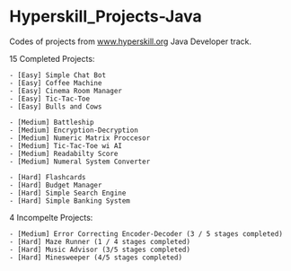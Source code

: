 # Hyperskill_Projects-Java
Codes of projects from www.hyperskill.org Java Developer track.

15 Completed Projects:

    - [Easy] Simple Chat Bot
    - [Easy] Coffee Machine
    - [Easy] Cinema Room Manager
    - [Easy] Tic-Tac-Toe
    - [Easy] Bulls and Cows

    - [Medium] Battleship
    - [Medium] Encryption-Decryption
    - [Medium] Numeric Matrix Proccesor
    - [Medium] Tic-Tac-Toe wi AI
    - [Medium] Readabilty Score
    - [Medium] Numeral System Converter

    - [Hard] Flashcards
    - [Hard] Budget Manager
    - [Hard] Simple Search Engine
    - [Hard] Simple Banking System

4 Incompelte Projects:

    - [Medium] Error Correcting Encoder-Decoder (3 / 5 stages completed)
    - [Hard] Maze Runner (1 / 4 stages completed)
    - [Hard] Music Advisor (3/5 stages completed)
    - [Hard] Minesweeper (4/5 stages completed)